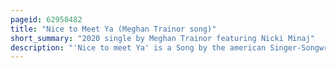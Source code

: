 ```yaml
---
pageid: 62958482
title: "Nice to Meet Ya (Meghan Trainor song)"
short_summary: "2020 single by Meghan Trainor featuring Nicki Minaj"
description: "'Nice to meet Ya' is a Song by the american Singer-Songwriter Meghan Trainor from her third major-label Studio Album, Treat Myself, featuring the trinidadian-born Rapper Nicki Minaj. Trainor and Minaj wrote it with the Songwriter Scott Harris and Raul Cubina and Mark Williams from its Production Duo, Ojivolta. Epic Records released it as the Album's third single on January 31, 2020. Backed by an Instrumentation of tingling Drums and a Hip Hop Beat, the Pop and R & B Song has Feel-Good and characteristically confident Lyrics."
---
```

